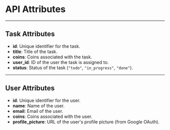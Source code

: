 # API Attributes

---

## **Task Attributes**
- **id**: Unique identifier for the task.
- **title**: Title of the task.
- **coins**: Coins associated with the task.
- **user_id**: ID of the user the task is assigned to.
- **status**: Status of the task (`"todo"`, `"in_progress"`, `"done"`).

---

## **User Attributes**
- **id**: Unique identifier for the user.
- **name**: Name of the user.
- **email**: Email of the user.
- **coins**: Coins associated with the user.
- **profile_picture**: URL of the user's profile picture (from Google OAuth).

